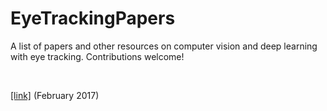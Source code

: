 # EyeTrackingPapers
A list of papers and other resources on computer vision and deep learning with eye tracking. Contributions welcome!

</br>

[[link]](https://dspace.mit.edu/bitstream/handle/1721.1/113142/1017990444-MIT.pdf?sequence=1) (February 2017)
